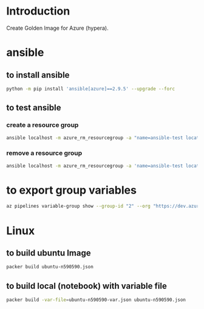 # Introduction
Create Golden Image for Azure (hypera).
# ansible
## to install ansible
```bash
python -m pip install 'ansible[azure]==2.9.5' --upgrade --forc
```

## to test ansible
### create a resource group
```bash
ansible localhost -m azure_rm_resourcegroup -a "name=ansible-test location=eastus" -vvv
```

### remove a resource group
```bash
ansible localhost -m azure_rm_resourcegroup -a 'name=ansible-test location=eastus state=absent'
```

# to export group variables
```bash
az pipelines variable-group show --group-id "2" --org "https://dev.azure.com/hyperadevops" -p "golden-image" --output json > 1.json
```

# Linux
## to build ubuntu Image
```bash
packer build ubuntu-n590590.json
```

## to build local (notebook) with variable file
```bash
packer build -var-file=ubuntu-n590590-var.json ubuntu-n590590.json
```
